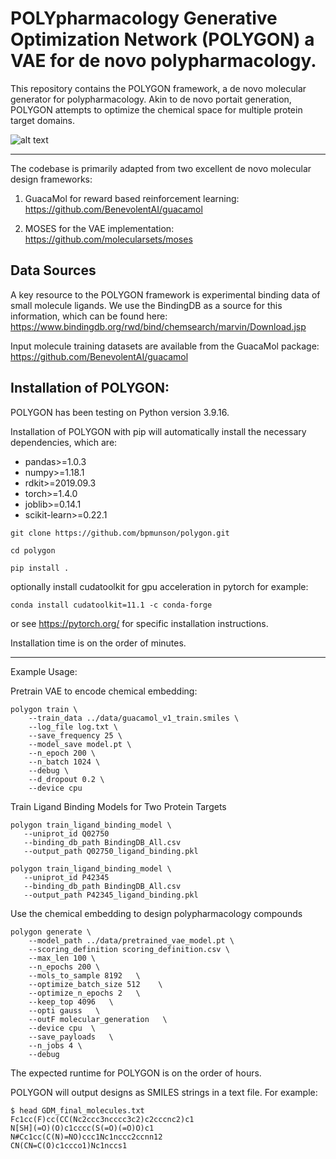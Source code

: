 # POLYpharmacology Generative Optimization Network (POLYGON) a VAE for de novo polypharmacology.

This repository contains the POLYGON framework, a de novo molecular generator for polypharmacology. Akin to de novo portait generation, POLYGON attempts to optimize the chemical space for multiple protein target domains.

![alt text](https://github.com/bpmunson/polygon/blob/main/images/220718_fig1A.png?raw=true)

***

The codebase is primarily adapted from two excellent de novo molecular design frameworks:

1. GuacaMol for reward based reinforcement learning: https://github.com/BenevolentAI/guacamol 

2. MOSES for the VAE implementation: https://github.com/molecularsets/moses

## Data Sources
A key resource to the POLYGON framework is experimental binding data of small molecule ligands.  We use the BindingDB as a source for this information, which can be found here: https://www.bindingdb.org/rwd/bind/chemsearch/marvin/Download.jsp

Input molecule training datasets are available from the GuacaMol package:  https://github.com/BenevolentAI/guacamol 

## Installation of POLYGON:
POLYGON has been testing on Python version 3.9.16.

Installation of POLYGON with pip will automatically install the necessary dependencies, which are:
* pandas>=1.0.3
* numpy>=1.18.1
* rdkit>=2019.09.3
* torch>=1.4.0
* joblib>=0.14.1
* scikit-learn>=0.22.1

```
git clone https://github.com/bpmunson/polygon.git

cd polygon

pip install .
```

optionally install cudatoolkit for gpu acceleration in pytorch
for example:
```
conda install cudatoolkit=11.1 -c conda-forge
```
or see https://pytorch.org/ for specific installation instructions.

Installation time is on the order of minutes.

***


Example Usage:

Pretrain VAE to encode chemical embedding:
```
polygon train \
	--train_data ../data/guacamol_v1_train.smiles \
	--log_file log.txt \
	--save_frequency 25 \
	--model_save model.pt \
	--n_epoch 200 \
	--n_batch 1024 \
	--debug \
	--d_dropout 0.2 \
	--device cpu
```

Train Ligand Binding Models for Two Protein Targets
```
polygon train_ligand_binding_model \
   --uniprot_id Q02750
   --binding_db_path BindingDB_All.csv
   --output_path Q02750_ligand_binding.pkl
```

```
polygon train_ligand_binding_model \
   --uniprot_id P42345
   --binding_db_path BindingDB_All.csv
   --output_path P42345_ligand_binding.pkl
```

Use the chemical embedding to design polypharmacology compounds
```
polygon generate \
    --model_path ../data/pretrained_vae_model.pt \
    --scoring_definition scoring_definition.csv \
    --max_len 100 \
    --n_epochs 200 \
    --mols_to_sample 8192   \
    --optimize_batch_size 512    \
    --optimize_n_epochs 2   \
    --keep_top 4096   \
    --opti gauss   \
    --outF molecular_generation   \
    --device cpu  \
    --save_payloads   \
    --n_jobs 4 \
    --debug
```

The expected runtime for POLYGON is on the order of hours.

POLYGON will output designs as SMILES strings in a text file.  For example:
```
$ head GDM_final_molecules.txt
Fc1cc(F)cc(CC(Nc2ccc3ncccc3c2)c2cccnc2)c1
N[SH](=O)(O)c1cccc(S(=O)(=O)O)c1
N#Cc1cc(C(N)=NO)ccc1Nc1nccc2ccnn12
CN(CN=C(O)c1ccco1)Nc1nccs1
```
